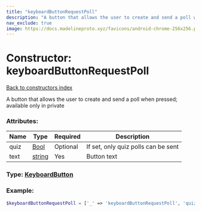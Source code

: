 ```yaml
---
title: "keyboardButtonRequestPoll"
description: "A button that allows the user to create and send a poll when pressed; available only in private"
nav_exclude: true
image: https://docs.madelineproto.xyz/favicons/android-chrome-256x256.png
---
```

# Constructor: keyboardButtonRequestPoll  
[Back to constructors index](/API_docs/constructors/index.md)



A button that allows the user to create and send a poll when pressed; available only in private

### Attributes:

| Name     |    Type       | Required | Description |
|----------|---------------|----------|-------------|
|quiz|[Bool](/API_docs/types/Bool.md) | Optional|If set, only quiz polls can be sent|
|text|[string](/API_docs/types/string.md) | Yes|Button text|



### Type: [KeyboardButton](/API_docs/types/KeyboardButton.md)


### Example:

```php
$keyboardButtonRequestPoll = ['_' => 'keyboardButtonRequestPoll', 'quiz' => Bool, 'text' => 'string'];
```  
